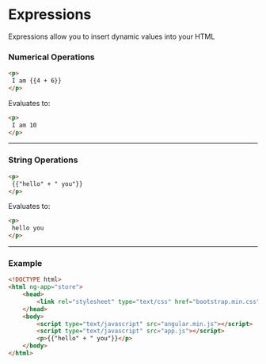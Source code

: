 # Expressions

Expressions allow you to insert dynamic values into your HTML

### Numerical Operations

```html
<p>
 I am {{4 + 6}}
</p>
```

Evaluates to:

```html
<p>
 I am 10
</p>
```

***

### String Operations

```html
<p>
 {{"hello" + " you"}}
</p>
```

Evaluates to:

```html
<p>
 hello you
</p>
```

***

### Example

```html
<!DOCTYPE html>
<html ng-app="store">
	<head>
		<link rel="stylesheet" type="text/css" href="bootstrap.min.css" />
	</head>
	<body>
		<script type="text/javascript" src="angular.min.js"></script>
		<script type="text/javascript" src="app.js"></script>
		<p>{{"hello" + " you"}}</p>
	</body>
</html>
```
